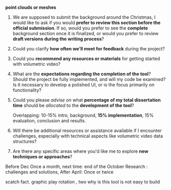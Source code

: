 
**point clouds or meshes**

1. We are supposed to submit the background around the Christmas, I would like to ask if you would **prefer to review this section before the official submission**. If so, would you prefer to see the **complete** background section once it is finalized, or would you prefer to review **draft versions during the writing process**?

2. Could you clarify **how often we’ll meet for feedback** during the project?

1. Could you **recommend any resources or materials** for getting started with volumetric video?
   
2. What are the **expectations regarding the completion of the tool**? Should the project be fully implemented, and will my code be examined? Is it necessary to develop a polished UI, or is the focus primarily on functionality? 
   
3. Could you please *advise on* what **percentage of my total dissertation time** should be *allocated* to the **development of the tool**?
   
   Overlapping: 10-15% intro, background, **15% implementation**, 15% evaluation, conclusion and results.
   
4. Will there be additional resources or assistance available if I encounter challenges, especially with technical aspects like volumetric video data structures?
   
5. Are there any specific areas where you'd like me to explore **new techniques or approaches**?
   


Before Dec
	Once a month, next time: end of the October
	Research : challenges and solutions, 
After April:
	Once or twice

scatch fact.
graphic
play rotation , two 
why is this tool is not easy to build
